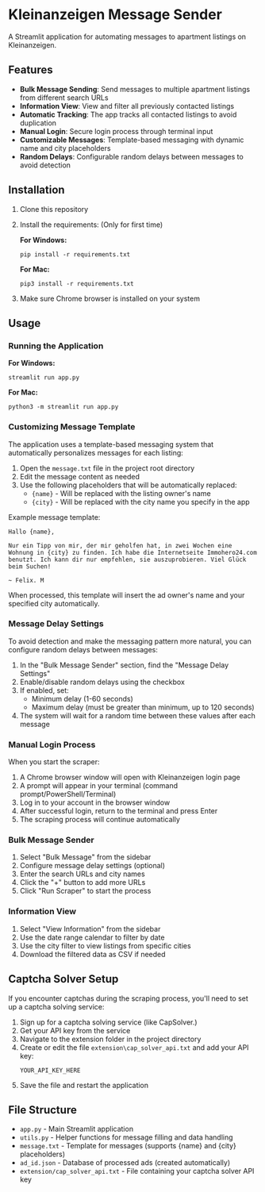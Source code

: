 # Kleinanzeigen Message Sender

A Streamlit application for automating messages to apartment listings on Kleinanzeigen.

## Features

- **Bulk Message Sending**: Send messages to multiple apartment listings from different search URLs
- **Information View**: View and filter all previously contacted listings
- **Automatic Tracking**: The app tracks all contacted listings to avoid duplication
- **Manual Login**: Secure login process through terminal input
- **Customizable Messages**: Template-based messaging with dynamic name and city placeholders
- **Random Delays**: Configurable random delays between messages to avoid detection

## Installation

1. Clone this repository
2. Install the requirements: (Only for first time)

   **For Windows:**
   ```
   pip install -r requirements.txt
   ```

   **For Mac:**
   ```
   pip3 install -r requirements.txt
   ```

3. Make sure Chrome browser is installed on your system

## Usage

### Running the Application

**For Windows:**
```
streamlit run app.py
```

**For Mac:**
```
python3 -m streamlit run app.py
```

### Customizing Message Template

The application uses a template-based messaging system that automatically personalizes messages for each listing:

1. Open the `message.txt` file in the project root directory
2. Edit the message content as needed
3. Use the following placeholders that will be automatically replaced:
   - `{name}` - Will be replaced with the listing owner's name
   - `{city}` - Will be replaced with the city name you specify in the app

Example message template:
```
Hallo {name},

Nur ein Tipp von mir, der mir geholfen hat, in zwei Wochen eine Wohnung in {city} zu finden. Ich habe die Internetseite Immohero24.com benutzt. Ich kann dir nur empfehlen, sie auszuprobieren. Viel Glück beim Suchen!

~ Felix. M
```

When processed, this template will insert the ad owner's name and your specified city automatically.

### Message Delay Settings

To avoid detection and make the messaging pattern more natural, you can configure random delays between messages:

1. In the "Bulk Message Sender" section, find the "Message Delay Settings"
2. Enable/disable random delays using the checkbox
3. If enabled, set:
   - Minimum delay (1-60 seconds)
   - Maximum delay (must be greater than minimum, up to 120 seconds)
4. The system will wait for a random time between these values after each message

### Manual Login Process

When you start the scraper:
1. A Chrome browser window will open with Kleinanzeigen login page
2. A prompt will appear in your terminal (command prompt/PowerShell/Terminal)
3. Log in to your account in the browser window
4. After successful login, return to the terminal and press Enter
5. The scraping process will continue automatically

### Bulk Message Sender

1. Select "Bulk Message" from the sidebar
2. Configure message delay settings (optional)
3. Enter the search URLs and city names
4. Click the "+" button to add more URLs
5. Click "Run Scraper" to start the process

### Information View

1. Select "View Information" from the sidebar
2. Use the date range calendar to filter by date
3. Use the city filter to view listings from specific cities
4. Download the filtered data as CSV if needed

## Captcha Solver Setup

If you encounter captchas during the scraping process, you'll need to set up a captcha solving service:

1. Sign up for a captcha solving service (like CapSolver.)
2. Get your API key from the service
3. Navigate to the extension folder in the project directory
4. Create or edit the file `extension\cap_solver_api.txt` and add your API key:
   ```
   YOUR_API_KEY_HERE
   ```
5. Save the file and restart the application

## File Structure

- `app.py` - Main Streamlit application
- `utils.py` - Helper functions for message filling and data handling
- `message.txt` - Template for messages (supports {name} and {city} placeholders)
- `ad_id.json` - Database of processed ads (created automatically)
- `extension/cap_solver_api.txt` - File containing your captcha solver API key 